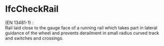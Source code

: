 IfcCheckRail
============
(EN 13481-1) :  
Rail laid close to the gauge face of a running rail which takes part in
lateral guidance of the wheel and prevents derailment in small radius curved
track and switches and crossings.  


